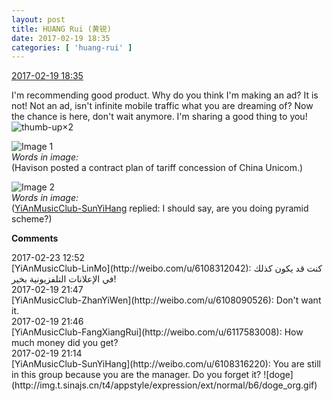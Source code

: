 ```yaml
---
layout: post
title: HUANG Rui (黄锐)
date: 2017-02-19 18:35
categories: [ 'huang-rui' ]
---
```


<div class="weibo-info">
  <a href="http://weibo.com/2383396057/EwhqYam4g">2017-02-19 18:35</a>
</div>

I'm recommending good product. Why do you think I'm making an ad? It is not! Not an ad, isn't infinite mobile traffic what you are dreaming of? Now the chance is here, don't wait anymore. I'm sharing a good thing to you! ![thumb-up](http://img.t.sinajs.cn/t4/appstyle/expression/ext/normal/d0/z2_org.gif)×2

<!-- more -->

![Image 1](http://wx3.sinaimg.cn/mw690/8e0fbcd9gy1fcvyjak2hvj20qo1bfajn.jpg)  
*Words in image:*  
(Havison posted a contract plan of tariff concession of China Unicom.)

![Image 2](http://wx3.sinaimg.cn/mw690/8e0fbcd9gy1fcvyjbuzh7j20qo1bfdot.jpg)  
*Words in image:*  
([YiAnMusicClub-SunYiHang](http://weibo.com/u/6108316220) replied: I should say, are you doing pyramid scheme?)

**Comments**
<div class="weibo-info">2017-02-23 12:52</div>
[YiAnMusicClub-LinMo](http://weibo.com/u/6108312042): كنت قد يكون كذلك في الإعلانات التلفزيونية بخير!

<div class="weibo-info">2017-02-19 21:47</div>
[YiAnMusicClub-ZhanYiWen](http://weibo.com/u/6108090526): Don't want it.

<div class="weibo-info">2017-02-19 21:46</div>
[YiAnMusicClub-FangXiangRui](http://weibo.com/u/6117583008): How much money did you get?

<div class="weibo-info">2017-02-19 21:14</div>
[YiAnMusicClub-SunYiHang](http://weibo.com/u/6108316220): You are still in this group because you are the manager. Do you forget it? ![doge](http://img.t.sinajs.cn/t4/appstyle/expression/ext/normal/b6/doge_org.gif)

